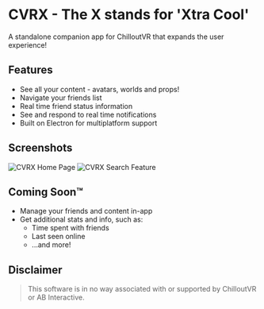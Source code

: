 # CVRX - The X stands for 'Xtra Cool'
A standalone companion app for ChilloutVR that expands the user experience!

## Features
* See all your content - avatars, worlds and props!
* Navigate your friends list
* Real time friend status information
* See and respond to real time notifications
* Built on Electron for multiplatform support

## Screenshots
![CVRX Home Page](https://i.imgur.com/1Wba6S3.png)
![CVRX Search Feature](https://i.imgur.com/KHOeXuf.gif)

## Coming Soon™
* Manage your friends and content in-app
* Get additional stats and info, such as:
  * Time spent with friends
  * Last seen online
  * ...and more!

## Disclaimer
> This software is in no way associated with or supported by ChilloutVR or AB Interactive.
